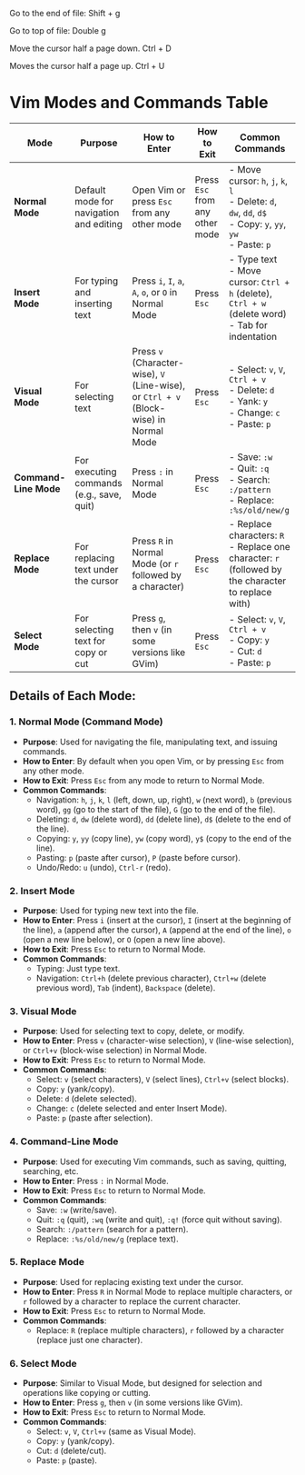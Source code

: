 Go to the end of file:
Shift + g

Go to top of file:
Double g

Move the cursor half a page down.
Ctrl + D 

Moves the cursor half a page up.
Ctrl + U 

# Vim Modes and Commands Table

| **Mode**             | **Purpose**                                     | **How to Enter**                                                                 | **How to Exit**                                        | **Common Commands**                                                                                                  |
|----------------------|-------------------------------------------------|----------------------------------------------------------------------------------|-------------------------------------------------------|-----------------------------------------------------------------------------------------------------------------------|
| **Normal Mode**       | Default mode for navigation and editing         | Open Vim or press `Esc` from any other mode                                      | Press `Esc` from any other mode                       | - Move cursor: `h`, `j`, `k`, `l`<br> - Delete: `d`, `dw`, `dd`, `d$`<br> - Copy: `y`, `yy`, `yw`<br> - Paste: `p`     |
| **Insert Mode**       | For typing and inserting text                   | Press `i`, `I`, `a`, `A`, `o`, or `O` in Normal Mode                           | Press `Esc`                                           | - Type text<br> - Move cursor: `Ctrl + h` (delete), `Ctrl + w` (delete word)<br> - Tab for indentation                |
| **Visual Mode**       | For selecting text                              | Press `v` (Character-wise), `V` (Line-wise), or `Ctrl + v` (Block-wise) in Normal Mode | Press `Esc`                                           | - Select: `v`, `V`, `Ctrl + v`<br> - Delete: `d`<br> - Yank: `y`<br> - Change: `c`<br> - Paste: `p`                  |
| **Command-Line Mode** | For executing commands (e.g., save, quit)       | Press `:` in Normal Mode                                                         | Press `Esc`                                           | - Save: `:w`<br> - Quit: `:q`<br> - Search: `:/pattern`<br> - Replace: `:%s/old/new/g`                                |
| **Replace Mode**      | For replacing text under the cursor             | Press `R` in Normal Mode (or `r` followed by a character)                         | Press `Esc`                                           | - Replace characters: `R`<br> - Replace one character: `r` (followed by the character to replace with)                |
| **Select Mode**       | For selecting text for copy or cut              | Press `g`, then `v` (in some versions like GVim)                                  | Press `Esc`                                           | - Select: `v`, `V`, `Ctrl + v`<br> - Copy: `y`<br> - Cut: `d`<br> - Paste: `p`                                       |

## Details of Each Mode:

### 1. **Normal Mode** (Command Mode)
- **Purpose**: Used for navigating the file, manipulating text, and issuing commands.
- **How to Enter**: By default when you open Vim, or by pressing `Esc` from any other mode.
- **How to Exit**: Press `Esc` from any mode to return to Normal Mode.
- **Common Commands**:
  - Navigation: `h`, `j`, `k`, `l` (left, down, up, right), `w` (next word), `b` (previous word), `gg` (go to the start of the file), `G` (go to the end of the file).
  - Deleting: `d`, `dw` (delete word), `dd` (delete line), `d$` (delete to the end of the line).
  - Copying: `y`, `yy` (copy line), `yw` (copy word), `y$` (copy to the end of the line).
  - Pasting: `p` (paste after cursor), `P` (paste before cursor).
  - Undo/Redo: `u` (undo), `Ctrl-r` (redo).

### 2. **Insert Mode**
- **Purpose**: Used for typing new text into the file.
- **How to Enter**: Press `i` (insert at the cursor), `I` (insert at the beginning of the line), `a` (append after the cursor), `A` (append at the end of the line), `o` (open a new line below), or `O` (open a new line above).
- **How to Exit**: Press `Esc` to return to Normal Mode.
- **Common Commands**:
  - Typing: Just type text.
  - Navigation: `Ctrl+h` (delete previous character), `Ctrl+w` (delete previous word), `Tab` (indent), `Backspace` (delete).

### 3. **Visual Mode**
- **Purpose**: Used for selecting text to copy, delete, or modify.
- **How to Enter**: Press `v` (character-wise selection), `V` (line-wise selection), or `Ctrl+v` (block-wise selection) in Normal Mode.
- **How to Exit**: Press `Esc` to return to Normal Mode.
- **Common Commands**:
  - Select: `v` (select characters), `V` (select lines), `Ctrl+v` (select blocks).
  - Copy: `y` (yank/copy).
  - Delete: `d` (delete selected).
  - Change: `c` (delete selected and enter Insert Mode).
  - Paste: `p` (paste after selection).

### 4. **Command-Line Mode**
- **Purpose**: Used for executing Vim commands, such as saving, quitting, searching, etc.
- **How to Enter**: Press `:` in Normal Mode.
- **How to Exit**: Press `Esc` to return to Normal Mode.
- **Common Commands**:
  - Save: `:w` (write/save).
  - Quit: `:q` (quit), `:wq` (write and quit), `:q!` (force quit without saving).
  - Search: `:/pattern` (search for a pattern).
  - Replace: `:%s/old/new/g` (replace text).

### 5. **Replace Mode**
- **Purpose**: Used for replacing existing text under the cursor.
- **How to Enter**: Press `R` in Normal Mode to replace multiple characters, or `r` followed by a character to replace the current character.
- **How to Exit**: Press `Esc` to return to Normal Mode.
- **Common Commands**:
  - Replace: `R` (replace multiple characters), `r` followed by a character (replace just one character).

### 6. **Select Mode**
- **Purpose**: Similar to Visual Mode, but designed for selection and operations like copying or cutting.
- **How to Enter**: Press `g`, then `v` (in some versions like GVim).
- **How to Exit**: Press `Esc` to return to Normal Mode.
- **Common Commands**:
  - Select: `v`, `V`, `Ctrl+v` (same as Visual Mode).
  - Copy: `y` (yank/copy).
  - Cut: `d` (delete/cut).
  - Paste: `p` (paste).

